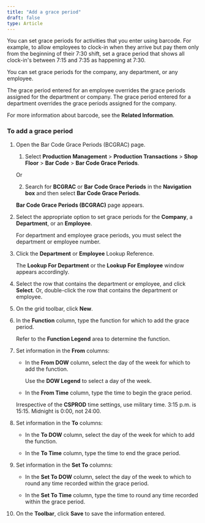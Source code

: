 ```yaml
---
title: "Add a grace period"
draft: false
type: Article
---
```


You can set grace periods for activities that you enter using barcode. For example, to allow employees to clock-in when they arrive but pay them only from the beginning of their 7:30 shift, set a grace period that shows all clock-in's between 7:15 and 7:35 as happening at 7:30.

You can set grace periods for the company, any department, or any employee.

The grace period entered for an employee overrides the grace periods assigned for the department or company. The grace period entered for a department overrides the grace periods assigned for the company.

For more information about barcode, see the **Related Information**.

### To add a grace period

1. Open the Bar Code Grace Periods (BCGRAC) page.

    1. Select **Production Management** > **Production Transactions** > **Shop Floor** > **Bar Code** > **Bar Code Grace Periods**.

    Or

    2. Search for **BCGRAC** or **Bar Code Grace Periods** in the **Navigation box** and then select **Bar Code Grace Periods**.

    **Bar Code Grace Periods (BCGRAC)** page appears.

2. Select the appropriate option to set grace periods for the **Company**, a **Department**, or an **Employee**.

    For department and employee grace periods, you must select the department or employee number.

3. Click the **Department** or **Employee** Lookup Reference.

    The **Lookup For Department** or the **Lookup For Employee** window appears accordingly.

4. Select the row that contains the department or employee, and click **Select**. Or, double-click the row that contains the department or employee.

5. On the grid toolbar, click **New**.

6. In the **Function** column, type the function for which to add the grace period.

    Refer to the **Function Legend** area to determine the function.

7. Set information in the **From** columns:

    - In the **From DOW** column, select the day of the week for which to add the function.

        Use the **DOW Legend** to select a day of the week.

    - In the **From Time** column, type the time to begin the grace period.

    Irrespective of the **CSPROD** time settings, use military time. 3:15 p.m. is 15:15. Midnight is 0:00, not 24:00.

8. Set information in the **To** columns:

    - In the **To DOW** column, select the day of the week for which to add the function.

    - In the **To Time** column, type the time to end the grace period.

9. Set information in the **Set To** columns:

    - In the **Set To DOW** column, select the day of the week to which to round any time recorded within the grace period.

    - In the **Set To Time** column, type the time to round any time recorded within the grace period.

10. On the **Toolbar**, click **Save** to save the information entered.

​